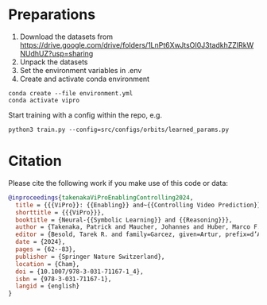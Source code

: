 # Preparations
1. Download the datasets from https://drive.google.com/drive/folders/1LnPt6XwJtsOI0J3tadkhZZIRkWNUdhUZ?usp=sharing
2. Unpack the datasets
3. Set the environment variables in .env
4. Create and activate conda environment
```
conda create --file environment.yml
conda activate vipro
```

Start training with a config within the repo, e.g.
```
python3 train.py --config=src/configs/orbits/learned_params.py
```
# Citation
Please cite the following work if you make use of this code or data:

```bib
@inproceedings{takenakaViProEnablingControlling2024,
  title = {{{ViPro}}: {{Enabling}} and~{{Controlling Video Prediction}} for~{{Complex Dynamical Scenarios Using Procedural Knowledge}}},
  shorttitle = {{{ViPro}}},
  booktitle = {Neural-{{Symbolic Learning}} and {{Reasoning}}},
  author = {Takenaka, Patrick and Maucher, Johannes and Huber, Marco F.},
  editor = {Besold, Tarek R. and family=Garcez, given=Artur, prefix=d’Avila, useprefix=true and Jimenez-Ruiz, Ernesto and Confalonieri, Roberto and Madhyastha, Pranava and Wagner, Benedikt},
  date = {2024},
  pages = {62--83},
  publisher = {Springer Nature Switzerland},
  location = {Cham},
  doi = {10.1007/978-3-031-71167-1_4},
  isbn = {978-3-031-71167-1},
  langid = {english}
}
```
